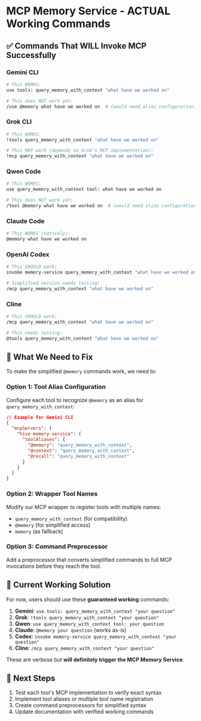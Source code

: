 # MCP Memory Service - ACTUAL Working Commands

## ✅ Commands That WILL Invoke MCP Successfully

### Gemini CLI
```bash
# This WORKS:
use tools: query_memory_with_context "what have we worked on"

# This does NOT work yet:
/use @memory what have we worked on  # (would need alias configuration)
```

### Grok CLI
```bash
# This WORKS:
!tools query_memory_with_context "what have we worked on"

# This MAY work (depends on Grok's MCP implementation):
!mcp query_memory_with_context "what have we worked on"
```

### Qwen Code
```bash
# This WORKS:
use query_memory_with_context tool: what have we worked on

# This does NOT work yet:
/tool @memory what have we worked on  # (would need alias configuration)
```

### Claude Code
```bash
# This WORKS (natively):
@memory what have we worked on
```

### OpenAI Codex
```bash
# This SHOULD work:
invoke memory-service query_memory_with_context "what have we worked on"

# Simplified version needs testing:
/mcp query_memory_with_context "what have we worked on"
```

### Cline
```bash
# This SHOULD work:
/mcp query_memory_with_context "what have we worked on"

# This needs testing:
@tools query_memory_with_context "what have we worked on"
```

## 🔧 What We Need to Fix

To make the simplified `@memory` commands work, we need to:

### Option 1: Tool Alias Configuration
Configure each tool to recognize `@memory` as an alias for `query_memory_with_context`:

```json
// Example for Gemini CLI
{
  "mcpServers": {
    "hive-memory-service": {
      "toolAliases": {
        "@memory": "query_memory_with_context",
        "@context": "query_memory_with_context",
        "@recall": "query_memory_with_context"
      }
    }
  }
}
```

### Option 2: Wrapper Tool Names
Modify our MCP wrapper to register tools with multiple names:
- `query_memory_with_context` (for compatibility)
- `@memory` (for simplified access)
- `memory` (as fallback)

### Option 3: Command Preprocessor
Add a preprocessor that converts simplified commands to full MCP invocations before they reach the tool.

## 📝 Current Working Solution

For now, users should use these **guaranteed working** commands:

1. **Gemini**: `use tools: query_memory_with_context "your question"`
2. **Grok**: `!tools query_memory_with_context "your question"`
3. **Qwen**: `use query_memory_with_context tool: your question`
4. **Claude**: `@memory your question` (works as-is)
5. **Codex**: `invoke memory-service query_memory_with_context "your question"`
6. **Cline**: `/mcp query_memory_with_context "your question"`

These are verbose but **will definitely trigger the MCP Memory Service**.

## 🚀 Next Steps

1. Test each tool's MCP implementation to verify exact syntax
2. Implement tool aliases or multiple tool name registration
3. Create command preprocessors for simplified syntax
4. Update documentation with verified working commands
